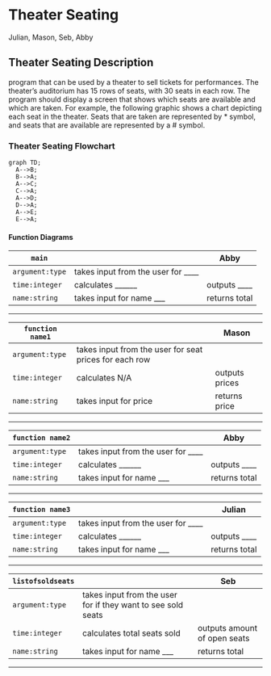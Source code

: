 # Theater Seating
Julian, Mason, Seb, Abby

## Theater Seating Description
program that can be used by a theater to sell tickets for performances.  The theater’s auditorium has 15 rows of seats, with 30 seats in each row.  The program should display a screen that shows which seats are available and which are taken.  For example, the following graphic shows a chart depicting each seat in the theater.  Seats that are taken are represented by * symbol, and seats that are available are represented by a # symbol.

### Theater Seating Flowchart
```mermaid
graph TD;
  A-->B;
  B-->A;
  A-->C;
  C-->A;
  A-->D;
  D-->A;
  A-->E;
  E-->A;
```

#### Function Diagrams

| `main`    |               |  Abby     |
| ------------------ | ------------- | ------------ |
| `argument:type`    | takes input from the user for ____  |              |
| `time:integer`     | calculates ______  | outputs ____             |
| `name:string`      | takes input for name ___ | returns total |
***
| `function name1`    |               |     Mason   |
| ------------------ | ------------- | ------------ |
| `argument:type`    | takes input from the user for seat prices for each row  |              |
| `time:integer`     | calculates N/A  | outputs prices              |
| `name:string`      | takes input for price | returns price |
***
| `function name2`    |               |     Abby   |
| ------------------ | ------------- | ------------ |
| `argument:type`    | takes input from the user for ____  |              |
| `time:integer`     | calculates ______  | outputs ____             |
| `name:string`      | takes input for name ___ | returns total |
***
| `function name3`    |               |     Julian   |
| ------------------ | ------------- | ------------ |
| `argument:type`    | takes input from the user for ____  |              |
| `time:integer`     | calculates ______  | outputs ____             |
| `name:string`      | takes input for name ___ | returns total |
***
| `listofsoldseats`    |               |     Seb   |
| ------------------ | ------------- | ------------ |
| `argument:type`    | takes input from the user for if they want to see sold seats  |              |
| `time:integer`     | calculates total seats sold  | outputs amount of open seats            |
| `name:string`      | takes input for name ___ | returns total |
***


